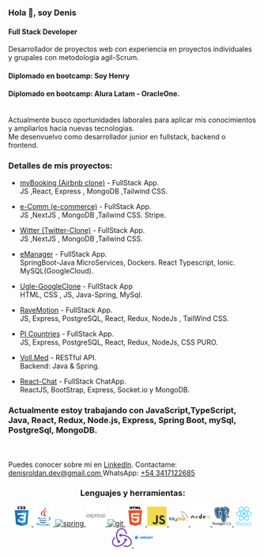 
<h3 align="left">Hola 👋, soy Denis</h3>
<h4 align="left">Full Stack Developer</h4>
Desarrollador de proyectos web con experiencia en proyectos individuales y grupales con metodologia agil-Scrum.

<h4>Diplomado en bootcamp: <b>Soy Henry</b></h4>
<h4>Diplomado en bootcamp: <b>Alura Latam - OracleOne.</b></h4>
<br/>
Actualmente busco oportunidades laborales para aplicar mis conocimientos y ampliarlos hacia nuevas tecnologias.<br/>
Me desenvuelvo como desarrollador junior en fullstack, backend o frontend.

<h3>Detalles de mis proyectos:</h3>

- [myBooking (Airbnb clone)](https://github.com/denisrold/MyBooking) - FullStack App.</br>
    JS ,React, Express , MongoDB ,Tailwind CSS.

- [e-Comm (e-commerce)](https://github.com/denisrold/e-comm-withStripe) - FullStack App.</br>
    JS ,NextJS , MongoDB ,Tailwind CSS. Stripe.

- [Witter (Twitter-Clone)](https://github.com/denisrold/Witter) - FullStack App.</br>
    JS ,NextJS , MongoDB ,Tailwind CSS.
  
- [eManager](https://github.com/denisrold/eManager-microservice) - FullStack App.</br>
    SpringBoot-Java MicroServices, Dockers. React Typescript, Ionic. MySQL(GoogleCloud).
  
- [Ugle-GoogleClone](https://github.com/denisrold/Ugle-GoogleClone) - FullStack App</br>
    HTML, CSS , JS, Java-Spring, MySql.
  
- [RaveMotion](https://github.com/denisrold/RaveMotion_back) - FullStack App.</br>
    JS, Express, PostgreSQL, React, Redux, NodeJs , TailWind CSS.
  
- [PI Countries](https://github.com/denisrold/PI_Countries) - FullStack App.</br>
    JS, Express, PostgreSQL, React, Redux, NodeJs, CSS PURO.
  
- [Voll.Med](https://github.com/denisrold/voll.med/tree/master/voll-med/api) - RESTful API.</br>
    Backend: Java & Spring.
  
- [React-Chat](https://github.com/denisrold/ReactChat) - FullStack ChatApp.</br>
   ReactJS, BootStrap, Express, Socket.io y MongoDB.

  

<h3>Actualmente estoy trabajando con JavaScript,TypeScript, Java, React, Redux, Node.js, Express, Spring Boot, mySql, PostgreSql, MongoDB.</h3>

</br>
 </br>
 Puedes conocer sobre mi en <a href="https://www.linkedin.com/in/denisrold">LinkedIn</a>.
 Contactame: <a href="mailto:denisroldan.dev@gmail.com">denisroldan.dev@gmail.com </a>
 WhatsApp: <a href="https://api.whatsapp.com/send?phone=3417122685" target="_blank">+54 3417122685</a>

<br/>

<h3 align="center">Lenguajes y herramientas:</h3>
<p align="center"> <a href="https://www.w3schools.com/css/" target="_blank" rel="noreferrer"> <img src="https://raw.githubusercontent.com/devicons/devicon/master/icons/css3/css3-original-wordmark.svg" alt="css3" width="40" height="40" /> </a><a href="https://www.java.com" target="_blank" rel="noreferrer"> <img src="https://raw.githubusercontent.com/devicons/devicon/master/icons/java/java-original.svg" alt="java" width="40" height="40"/> </a><a href="https://spring.io/" target="_blank" rel="noreferrer"> <img src="https://www.vectorlogo.zone/logos/springio/springio-icon.svg" alt="spring" width="40" height="40"/> </a> <a href="https://expressjs.com" target="_blank" rel="noreferrer"> <img src="https://raw.githubusercontent.com/devicons/devicon/master/icons/express/express-original-wordmark.svg" alt="express" width="40" height="40"/> </a> <a href="https://git-scm.com/" target="_blank" rel="noreferrer"> <img src="https://www.vectorlogo.zone/logos/git-scm/git-scm-icon.svg" alt="git" width="40" height="40"/> </a> <a href="https://www.w3.org/html/" target="_blank" rel="noreferrer"> <img src="https://raw.githubusercontent.com/devicons/devicon/master/icons/html5/html5-original-wordmark.svg" alt="html5" width="40" height="40"/> </a> <a href="https://developer.mozilla.org/en-US/docs/Web/JavaScript" target="_blank" rel="noreferrer"> <img src="https://raw.githubusercontent.com/devicons/devicon/master/icons/javascript/javascript-original.svg" alt="javascript" width="40" height="40"/> </a> <a href="https://www.mysql.com/" target="_blank" rel="noreferrer"> <img src="https://raw.githubusercontent.com/devicons/devicon/master/icons/mysql/mysql-original-wordmark.svg" alt="mysql" width="40" height="40"/> </a> <a href="https://nodejs.org" target="_blank" rel="noreferrer"> <img src="https://raw.githubusercontent.com/devicons/devicon/master/icons/nodejs/nodejs-original-wordmark.svg" alt="nodejs" width="40" height="40"/> </a> <a href="https://www.postgresql.org" target="_blank" rel="noreferrer"> <img src="https://raw.githubusercontent.com/devicons/devicon/master/icons/postgresql/postgresql-original-wordmark.svg" alt="postgresql" width="40" height="40"/> </a>  <a href="https://reactjs.org/" target="_blank" rel="noreferrer"> <img src="https://raw.githubusercontent.com/devicons/devicon/master/icons/react/react-original-wordmark.svg" alt="react" width="40" height="40"/> </a> <a href="https://redux.js.org" target="_blank" rel="noreferrer"> <img src="https://raw.githubusercontent.com/devicons/devicon/master/icons/redux/redux-original.svg" alt="redux" width="40" height="40"/> </a> <a href="https://webpack.js.org" target="_blank" rel="noreferrer"> <img src="https://raw.githubusercontent.com/devicons/devicon/d00d0969292a6569d45b06d3f350f463a0107b0d/icons/webpack/webpack-original-wordmark.svg" alt="webpack" width="40" height="40"/> </a> </p>

